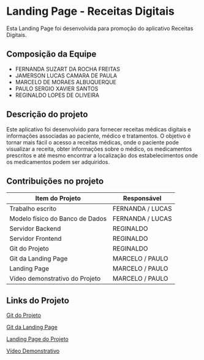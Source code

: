 # Landing Page - Receitas Digitais

Esta Landing Page foi desenvolvida para promoção do aplicativo Receitas Digitais.

## Composição da Equipe

- FERNANDA SUZART DA ROCHA FREITAS
- JAMERSON LUCAS CAMARA DE PAULA
- MARCELO DE MORAES ALBUQUERQUE
- PAULO SERGIO XAVIER SANTOS
- REGINALDO LOPES DE OLIVEIRA

## Descrição do projeto

Este aplicativo foi desenvolvido para fornecer receitas médicas digitais e informações associadas ao paciente, médico e tratamentos. O objetivo é tornar mais fácil o acesso a receitas médicas, onde o paciente pode visualizar a receita, obter informações sobre o médico, os medicamentos prescritos e até mesmo encontrar a localização dos estabelecimentos onde os medicamentos podem ser adquiridos.

## Contribuições no projeto


| Item do Projeto | Responsável |
|-|-|
| Trabalho escrito | FERNANDA / LUCAS |
| Modelo físico do Banco de Dados | FERNANDA / LUCAS |
| Servidor Backend | REGINALDO |
| Servidor Frontend | REGINALDO |
| Git do Projeto | REGINALDO |
| Git da Landing Page | MARCELO / PAULO |
| Landing Page | MARCELO / PAULO |
| Vídeo demonstrativo do Projeto | MARCELO / PAULO |

## Links do Projeto

[Git do Projeto]()

[Git da Landing Page](https://github.com/paulopxz/receita-digital_landing-page/tree/main)

[Landing Page do Projeto](https://paulopxz.github.io/receita-digital_landing-page/)

[Vídeo Demonstrativo]()
